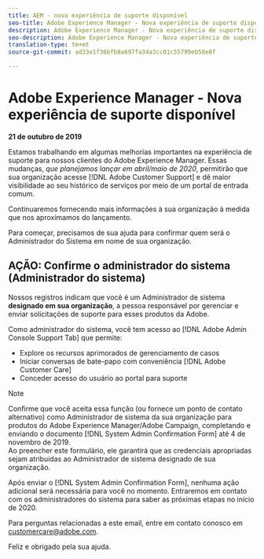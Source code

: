 ```yaml
---
title: AEM - nova experiência de suporte disponível
seo-title: Adobe Experience Manager - Nova experiência de suporte disponível
description: Adobe Experience Manager - Nova experiência de suporte disponível
seo-description: Adobe Experience Manager - Nova experiência de suporte disponível
translation-type: tm+mt
source-git-commit: ad33e1f36bfb8a697fa34a3cc01c55799eb58e8f

---
```



# Adobe Experience Manager - Nova experiência de suporte disponível

**21 de outubro de 2019**

Estamos trabalhando em algumas melhorias importantes na experiência de suporte para nossos clientes do Adobe Experience Manager. Essas mudanças, *que planejamos lançar em abril/maio de 2020*, permitirão que sua organização acesse [!DNL Adobe Customer Support] e dê maior visibilidade ao seu histórico de serviços por meio de um portal de entrada comum.

Continuaremos fornecendo mais informações à sua organização à medida que nos aproximamos do lançamento.

Para começar, precisamos de sua ajuda para confirmar quem será o Administrador do Sistema em nome de sua organização.

## AÇÃO: Confirme o administrador do sistema (Administrador do sistema)

Nossos registros indicam que você é um Administrador de sistema **designado em sua organização**, a pessoa responsável por gerenciar e enviar solicitações de suporte para esses produtos da Adobe.

Como administrador do sistema, você tem acesso ao [!DNL Adobe Admin Console Support Tab] que permite:

* Explore os recursos aprimorados de gerenciamento de casos
* Iniciar conversas de bate-papo com conveniência [!DNL Adobe Customer Care]
* Conceder acesso do usuário ao portal para suporte

>[!NOTE]
>Confirme que você aceita essa função (ou fornece um ponto de contato alternativo) como Administrador de sistema da sua organização para produtos do Adobe Experience Manager/Adobe Campaign, completando e enviando o documento [!DNL System Admin Confirmation Form] até 4 de novembro de 2019.\
>Ao preencher este formulário, ele garantirá que as credenciais apropriadas sejam atribuídas ao Administrador de sistema designado de sua organização.

Após enviar o [!DNL System Admin Confirmation Form], nenhuma ação adicional será necessária para você no momento.  Entraremos em contato com os administradores do sistema para saber as próximas etapas no início de 2020.

Para perguntas relacionadas a este email, entre em contato conosco em customercare@adobe.com.

Feliz e obrigado pela sua ajuda.
